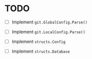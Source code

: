 
# TODO

- [ ] Implement `git.GlobalConfig.Parse()`
- [ ] Implement `git.LocalConfig.Parse()`

- [ ] Implement `structs.Config`
- [ ] Implement `structs.Database`

